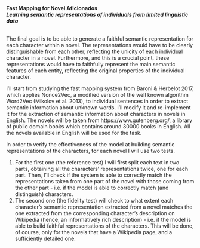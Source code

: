 <!DOCTYPE html>
<html>
<strong>Fast Mapping for Novel Aficionados <br><em>Learning semantic representations of individuals from limited linguistic data</em></strong><br><br>
<div>
  <p>The final goal is to be able to generate a faithful semantic representation for each character within a novel. The representations would have to be clearly distinguishable from each other, reflecting the unicity of each individual character in a novel. Furthermore, and this is a crucial point, these representations would have to faithfully represent the main semantic features of each entity, reflecting the original properties of the individual character.</p>
</div>

<div>
  <p>I’ll start from studying the fast mapping system from Baroni & Herbelot 2017, which applies Nonce2Vec, a modified version of the well known algorithm Word2Vec (Mikolov et al. 2013), to individual sentences in order to extract semantic information about unknown words. I’ll modify it and re-implement it for the extraction of semantic information about characters in novels in English. The novels will be taken from https://www.gutenberg.org/, a library of public domain books which contains around 30000 books in English. All the novels available in English will be used for the task. </p>
</div>
  <p>In order to verify the effectiveness of the model at building semantic representations of the characters, for each novel I will use two tests.</p>
  <ol>
  <li>For the first one (the reference test) I will first split each text in two parts, obtaining all the characters’ representations twice, one for each part. Then, I’ll check if the system is able to correctly match the representations taken from one part of the novel with those coming from the other part - i.e. if the model is able to correctly match (and distinguish) characters. </li>
    <li>The second one (the fidelity test) will check to what extent each character’s semantic representation extracted from a novel matches the one extracted from the corresponding character’s description on Wikipedia (hence, an informatively rich description) - i.e. if the model is able to build faithful representations of the characters. This will be done, of course, only for the novels that have a Wikipedia page, and a sufficiently detailed one.</li>
  </ol>
</html>
